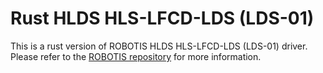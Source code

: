 # Rust HLDS HLS-LFCD-LDS (LDS-01)

This is a rust version of ROBOTIS HLDS HLS-LFCD-LDS (LDS-01) driver.
Please refer to the [ROBOTIS repository](https://github.com/ROBOTIS-GIT/hls_lfcd_lds_driver) for more information.